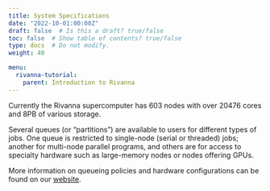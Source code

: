```yaml
---
title: System Specifications
date: "2022-10-01:00:00Z"
draft: false  # Is this a draft? true/false
toc: false  # Show table of contents? true/false
type: docs  # Do not modify.
weight: 40

menu:
  rivanna-tutorial:
    parent: Introduction to Rivanna
---
```


Currently the Rivanna supercomputer has 603 nodes with over 20476 cores and 8PB of various storage.

Several queues (or “partitions”) are available to users for different types of jobs. One queue is restricted to single-node (serial or threaded) jobs; another for multi-node parallel programs, and others are for access to specialty hardware such as large-memory nodes or nodes offering GPUs.

More information on queueing policies and hardware configurations can be found on our [website](https://www.rc.virginia.edu/userinfo/rivanna/overview/).
